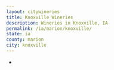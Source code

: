 ```yaml
---
layout: citywineries
title: Knoxville Wineries
description: Wineries in Knoxville, IA
permalink: /ia/marion/knoxville/
state: ia
county: marion
city: knoxville
---
```

-
